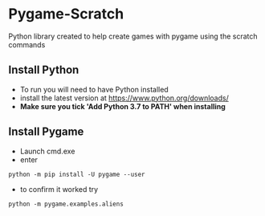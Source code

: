 # Pygame-Scratch

Python library created to help create games with pygame using the scratch commands


## Install Python
- To run you will need to have Python installed
- install the latest version at
https://www.python.org/downloads/
- **Make sure you tick 'Add Python 3.7 to PATH' when installing**

## Install Pygame
- Launch cmd.exe
- enter
```
python -m pip install -U pygame --user
```

- to confirm it worked try
```
python -m pygame.examples.aliens
```
